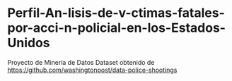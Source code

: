 # Perfil-An-lisis-de-v-ctimas-fatales-por-acci-n-policial-en-los-Estados-Unidos
Proyecto de Minería de Datos
Dataset obtenido de https://github.com/washingtonpost/data-police-shootings

